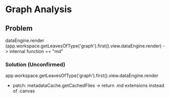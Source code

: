 # Graph Analysis
## Problem
dataEngine.render (app.workspace.getLeavesOfType('graph').first().view.dataEngine.render) -> internal function == "md"

### Solution (Unconfirmed)
app.workspace.getLeavesOfType('graph').first().view.dataEngine.render
  - patch: metadataCache.getCachedFiles -> return .md extensions instead of .canvas